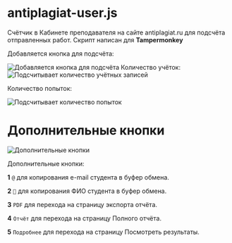 # antiplagiat-user.js
Счётчик в Кабинете преподавателя на сайте antiplagiat.ru для подсчёта отправленных работ.
Скрипт написан для __Tampermonkey__

Добавляется кнопка для подсчёта:

<img src="https://i.imgur.com/bMAqWFu.jpg" alt="Добавляется кнопка для подсчёта" />
Количество учёток:

<img src="https://i.imgur.com/3buqDb6.jpg" alt="Подсчитывает количество учётных записей" />

Количество попыток: 

<img src="https://i.imgur.com/vWn96sj.jpg" alt="Подсчитывает количество попыток" />

# Дополнительные кнопки
<img src="https://i.imgur.com/5vUfpa1.png" alt="Дополнительные кнопки" />

Дополнительные кнопки:

__1__ `@` для копирования e-mail студента в буфер обмена.

__2__ `👤` для копирования ФИО студента в буфер обмена.

__3__ `PDF` для перехода на страницу экспорта отчёта.

__4__ `Отчёт` для перехода на страницу Полного отчёта.

__5__ `Подробнее` для перехода на страницу Посмотреть результаты.
